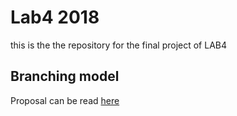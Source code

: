 Lab4 2018
=========

this is the the repository for the final project of LAB4

Branching model
---------------
Proposal can be read [here](http://nvie.com/posts/a-successful-git-branching-model/)
